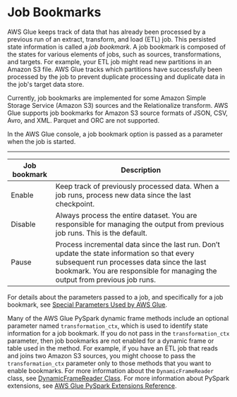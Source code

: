 # Job Bookmarks<a name="monitor-continuations"></a>

AWS Glue keeps track of data that has already been processed by a previous run of an extract, transform, and load \(ETL\) job\. This persisted state information is called a *job bookmark*\.  A job bookmark is composed of the states for various elements of jobs, such as sources, transformations, and targets\. For example, your ETL job might read new partitions in an Amazon S3 file\. AWS Glue tracks which partitions have successfully been processed by the job to prevent duplicate processing and duplicate data in the job's target data store\.

Currently, job bookmarks are implemented for some Amazon Simple Storage Service \(Amazon S3\) sources and the Relationalize transform\. AWS Glue supports job bookmarks for Amazon S3 source formats of JSON, CSV, Avro, and XML\. Parquet and ORC are not supported\.

In the AWS Glue console, a job bookmark option is passed as a parameter when the job is started\.  


****  

| Job bookmark | Description | 
| --- | --- | 
| Enable | Keep track of previously processed data\. When a job runs, process new data since the last checkpoint\. | 
| Disable | Always process the entire dataset\. You are responsible for managing the output from previous job runs\. This is the default\. | 
| Pause | Process incremental data since the last run\. Don’t update the state information so that every subsequent run processes data since the last bookmark\. You are responsible for managing the output from previous job runs\. | 

For details about the parameters passed to a job, and specifically for a job bookmark, see [Special Parameters Used by AWS Glue](aws-glue-programming-etl-glue-arguments.md)\.

Many of the AWS Glue PySpark dynamic frame methods include an optional parameter named `transformation_ctx`, which is used to identify state information for a job bookmark\. If you do not pass in the `transformation_ctx` parameter, then job bookmarks are not enabled for a dynamic frame or table used in the method\. For example, if you have an ETL job that reads and joins two Amazon S3 sources, you might choose to pass the `transformation_ctx` parameter only to those methods that you want to enable bookmarks\. For more information about the `DynamicFrameReader` class, see [DynamicFrameReader Class](aws-glue-api-crawler-pyspark-extensions-dynamic-frame-reader.md)\. For more information about PySpark extensions, see [AWS Glue PySpark Extensions Reference](aws-glue-programming-python-extensions.md)\. 